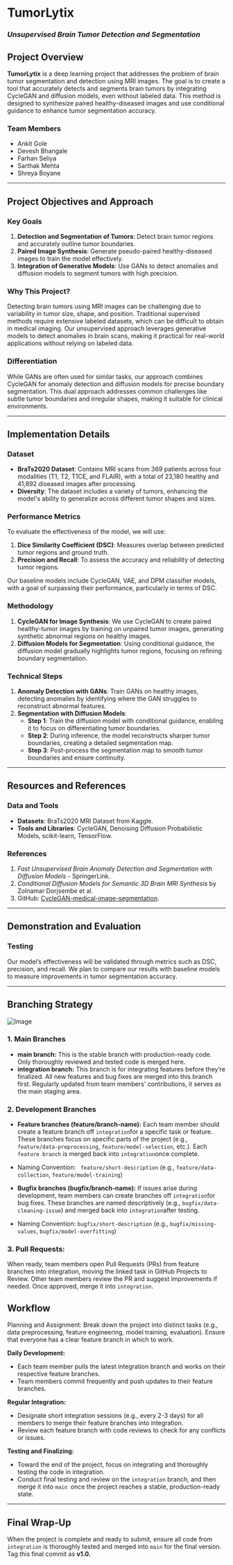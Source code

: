 # TumorLytix
### _Unsupervised Brain Tumor Detection and Segmentation_

## Project Overview

**TumorLytix** is a deep learning project that addresses the problem of brain tumor segmentation and detection using MRI images. The goal is to create a tool that accurately detects and segments brain tumors by integrating CycleGAN and diffusion models, even without labeled data. This method is designed to synthesize paired healthy-diseased images and use conditional guidance to enhance tumor segmentation accuracy.

### Team Members
- Ankit Gole
- Devesh Bhangale
- Farhan Seliya
- Sarthak Mehta
- Shreya Boyane

---

## Project Objectives and Approach

### Key Goals
1. **Detection and Segmentation of Tumors**: Detect brain tumor regions and accurately outline tumor boundaries.
2. **Paired Image Synthesis**: Generate pseudo-paired healthy-diseased images to train the model effectively.
3. **Integration of Generative Models**: Use GANs to detect anomalies and diffusion models to segment tumors with high precision.

### Why This Project?
Detecting brain tumors using MRI images can be challenging due to variability in tumor size, shape, and position. Traditional supervised methods require extensive labeled datasets, which can be difficult to obtain in medical imaging. Our unsupervised approach leverages generative models to detect anomalies in brain scans, making it practical for real-world applications without relying on labeled data.

### Differentiation
While GANs are often used for similar tasks, our approach combines CycleGAN for anomaly detection and diffusion models for precise boundary segmentation. This dual approach addresses common challenges like subtle tumor boundaries and irregular shapes, making it suitable for clinical environments.

---

## Implementation Details

### Dataset
- **BraTs2020 Dataset**: Contains MRI scans from 369 patients across four modalities (T1, T2, T1CE, and FLAIR), with a total of 23,180 healthy and 41,892 diseased images after processing.
- **Diversity**: The dataset includes a variety of tumors, enhancing the model's ability to generalize across different tumor shapes and sizes.

### Performance Metrics
To evaluate the effectiveness of the model, we will use:
1. **Dice Similarity Coefficient (DSC)**: Measures overlap between predicted tumor regions and ground truth.
2. **Precision and Recall**: To assess the accuracy and reliability of detecting tumor regions.

Our baseline models include CycleGAN, VAE, and DPM classifier models, with a goal of surpassing their performance, particularly in terms of DSC.

### Methodology
1. **CycleGAN for Image Synthesis**: We use CycleGAN to create paired healthy-tumor images by training on unpaired tumor images, generating synthetic abnormal regions on healthy images.
2. **Diffusion Models for Segmentation**: Using conditional guidance, the diffusion model gradually highlights tumor regions, focusing on refining boundary segmentation.

### Technical Steps
1. **Anomaly Detection with GANs**: Train GANs on healthy images, detecting anomalies by identifying where the GAN struggles to reconstruct abnormal features.
2. **Segmentation with Diffusion Models**:
   - **Step 1**: Train the diffusion model with conditional guidance, enabling it to focus on differentiating tumor boundaries.
   - **Step 2**: During inference, the model reconstructs sharper tumor boundaries, creating a detailed segmentation map.
   - **Step 3**: Post-process the segmentation map to smooth tumor boundaries and ensure continuity.

---

## Resources and References

### Data and Tools
- **Datasets**: BraTs2020 MRI Dataset from Kaggle.
- **Tools and Libraries**: CycleGAN, Denoising Diffusion Probabilistic Models, scikit-learn, TensorFlow.

### References
1. *Fast Unsupervised Brain Anomaly Detection and Segmentation with Diffusion Models* - SpringerLink.
2. *Conditional Diffusion Models for Semantic 3D Brain MRI Synthesis* by Zolnamar Dorjsembe et al.
3. GitHub: [CycleGAN-medical-image-segmentation](https://github.com/H2K804/CycleGAN-medical-image-segmentation).

---

## Demonstration and Evaluation

### Testing
Our model’s effectiveness will be validated through metrics such as DSC, precision, and recall. We plan to compare our results with baseline models to measure improvements in tumor segmentation accuracy.

---

## Branching Strategy

![Image](https://github.com/user-attachments/assets/7df4e810-02ff-4304-9905-8a6b1745bf5a)


### 1. Main Branches
- **main branch:** This is the stable branch with production-ready code. Only thoroughly reviewed and tested code is merged here.
- **integration branch:** This branch is for integrating features before they’re finalized. All new features and bug fixes are merged into this branch first. Regularly updated from team members' contributions, it serves as the main staging area.

### 2. Development Branches
- **Feature branches (feature/branch-name):** Each team member should create a feature branch off `integration`for a specific task or feature. These branches focus on specific parts of the project (e.g., `feature/data-preprocessing`, `feature/model-selection`, etc.). Each `feature branch` is merged back into `integration`once complete.
- Naming Convention:  ` feature/short-description`  (e.g., `feature/data-collection`, `feature/model-training`)

- **Bugfix branches (bugfix/branch-name):** If issues arise during development, team members can create branches off `integration`for bug fixes. These branches are named descriptively (e.g., `bugfix/data-cleaning-issue`) and merged back into `integration`after testing.
- Naming Convention:  `bugfix/short-description` (e.g., `bugfix/missing-values`, `bugfix/model-overfitting`)

### 3. Pull Requests:
When ready, team members open Pull Requests (PRs) from feature branches into integration, moving the linked task in GitHub Projects to Review.
Other team members review the PR and suggest improvements if needed. Once approved, merge it into `integration`.

## Workflow
Planning and Assignment: Break down the project into distinct tasks (e.g., data preprocessing, feature engineering, model training, evaluation). Ensure that everyone has a clear feature branch in which to work.

**Daily Development:**
- Each team member pulls the latest integration branch and works on their respective feature branches.
- Team members commit frequently and push updates to their feature branches.

**Regular Integration:**
- Designate short integration sessions (e.g., every 2-3 days) for all members to merge their feature branches into integration.
- Review each feature branch with code reviews to check for any conflicts or issues.

 **Testing and Finalizing:**
- Toward the end of the project, focus on integrating and thoroughly testing the code in integration.
- Conduct final testing and review on the `integration` branch, and then merge it into `main `once the project reaches a stable, production-ready state.

---

## Final Wrap-Up
When the project is complete and ready to submit, ensure all code from `integration` is thoroughly tested and merged into `main` for the final version. Tag this final commit as **v1.0.**
